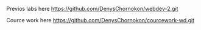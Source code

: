 Previos labs here https://github.com/DenysChornokon/webdev-2.git

Cource work here https://github.com/DenysChornokon/courcework-wd.git
